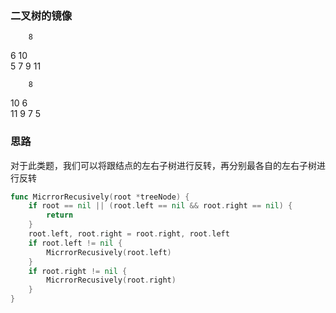 ### 二叉树的镜像
        8
   6        10            
5    7   9      11

        8
   10        6            
11    9   7      5


### 思路
对于此类题，我们可以将跟结点的左右子树进行反转，再分别最各自的左右子树进行反转

```go
func MicrrorRecusively(root *treeNode) {
	if root == nil || (root.left == nil && root.right == nil) {
		return
	}
	root.left, root.right = root.right, root.left
	if root.left != nil {
		MicrrorRecusively(root.left)
	}
	if root.right != nil {
		MicrrorRecusively(root.right)
	}
}
```